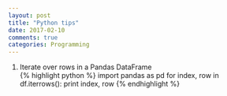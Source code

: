 ```yaml
---
layout: post
title: "Python tips"
date: 2017-02-10
comments: true
categories: Programming
---
```


1.  Iterate over rows in a Pandas DataFrame  
{% highlight python %}
import pandas as pd
for index, row in df.iterrows():
	print index, row
{% endhighlight %}

